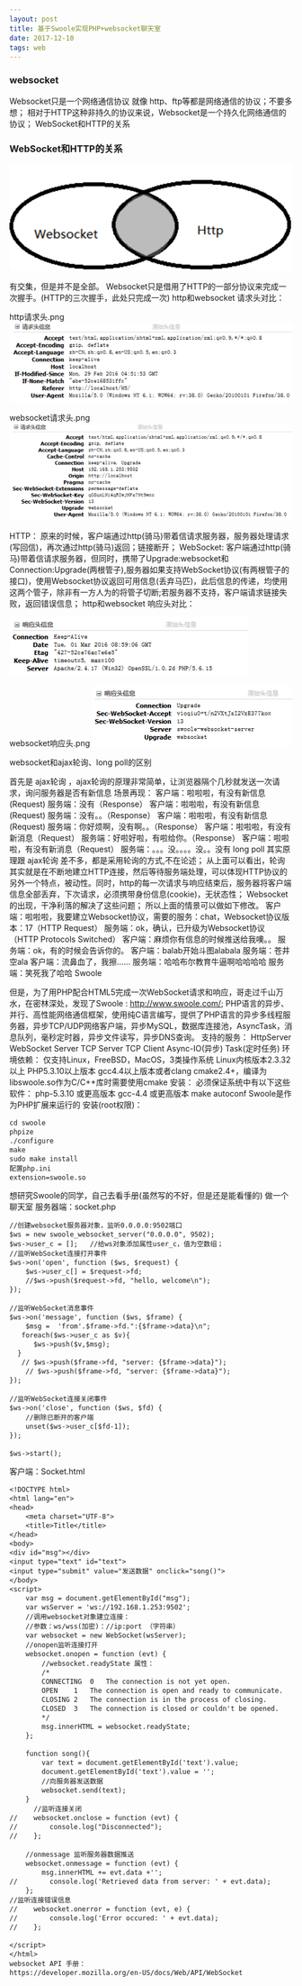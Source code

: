 ```yaml
---
layout: post
title: 基于Swoole实现PHP+websocket聊天室
date: 2017-12-10
tags: web   
---
```




### websocket

Websocket只是一个网络通信协议
就像 http、ftp等都是网络通信的协议；不要多想；
相对于HTTP这种非持久的协议来说，Websocket是一个持久化网络通信的协议；
WebSocket和HTTP的关系

### WebSocket和HTTP的关系

![](/images/posts/http/https.png)

有交集，但是并不是全部。
Websocket只是借用了HTTP的一部分协议来完成一次握手。(HTTP的三次握手，此处只完成一次)
http和websocket 请求头对比：

http请求头.png
![](/images/posts/http/http1.png)


websocket请求头.png
![](/images/posts/http/websocket1.png)


HTTP：
原来的时候，客户端通过http(骑马)带着信请求服务器，服务器处理请求(写回信)，再次通过http(骑马)返回；链接断开；
WebSocket:
客户端通过http(骑马)带着信请求服务器，但同时，携带了Upgrade:websocket和Connection:Upgrade(两根管子),服务器如果支持WebSocket协议(有两根管子的接口)，使用Websocket协议返回可用信息(丢弃马匹)，此后信息的传递，均使用这两个管子，除非有一方人为的将管子切断;若服务器不支持，客户端请求链接失败，返回错误信息；
http和websocket 响应头对比：


![](/images/posts/http/http2.png)

websocket响应头.png
![](/images/posts/http/websocket2.png)

websocket和ajax轮询、long poll的区别

首先是 ajax轮询 ，ajax轮询的原理非常简单，让浏览器隔个几秒就发送一次请求，询问服务器是否有新信息
场景再现：
客户端：啦啦啦，有没有新信息(Request)
服务端：没有（Response）
客户端：啦啦啦，有没有新信息(Request)
服务端：没有。。（Response）
客户端：啦啦啦，有没有新信息(Request)
服务端：你好烦啊，没有啊。。（Response）
客户端：啦啦啦，有没有新消息（Request）
服务端：好啦好啦，有啦给你。（Response）
客户端：啦啦啦，有没有新消息（Request）
服务端：。。。没。。。。没。。没有
long poll 其实原理跟 ajax轮询 差不多，都是采用轮询的方式,不在论述；
从上面可以看出，轮询其实就是在不断地建立HTTP连接，然后等待服务端处理，可以体现HTTP协议的另外一个特点，被动性。同时，http的每一次请求与响应结束后，服务器将客户端信息全部丢弃，下次请求，必须携带身份信息(cookie)，无状态性；
Websocket的出现，干净利落的解决了这些问题；
所以上面的情景可以做如下修改。
客户端：啦啦啦，我要建立Websocket协议，需要的服务：chat，Websocket协议版本：17（HTTP Request）
服务端：ok，确认，已升级为Websocket协议（HTTP Protocols Switched）
客户端：麻烦你有信息的时候推送给我噢。。
服务端：ok，有的时候会告诉你的。
客户端：balab开始斗图alabala
服务端：苍井空ala
客户端：流鼻血了，我擦……
服务端：哈哈布尔教育牛逼啊哈哈哈哈
服务端：笑死我了哈哈
Swoole

但是，为了用PHP配合HTML5完成一次WebSocket请求和响应，哥走过千山万水，在密林深处，发现了Swoole : http://www.swoole.com/;
PHP语言的异步、并行、高性能网络通信框架，使用纯C语言编写，提供了PHP语言的异步多线程服务器，异步TCP/UDP网络客户端，异步MySQL，数据库连接池，AsyncTask，消息队列，毫秒定时器，异步文件读写，异步DNS查询。
支持的服务：
HttpServer
WebSocket Server
TCP Server
TCP Client
Async-IO(异步)
Task(定时任务)
环境依赖：
仅支持Linux，FreeBSD，MacOS，3类操作系统
Linux内核版本2.3.32以上
PHP5.3.10以上版本
gcc4.4以上版本或者clang
cmake2.4+，编译为libswoole.so作为C/C++库时需要使用cmake
安装：
必须保证系统中有以下这些软件：
php-5.3.10 或更高版本
gcc-4.4 或更高版本
make
autoconf
Swoole是作为PHP扩展来运行的
安装(root权限)：
```
cd swoole
phpize
./configure
make
sudo make install
配置php.ini
extension=swoole.so
```
想研究Swoole的同学，自己去看手册(虽然写的不好，但是还是能看懂的)
做一个聊天室
服务器端：socket.php
```
//创建websocket服务器对象，监听0.0.0.0:9502端口
$ws = new swoole_websocket_server("0.0.0.0", 9502);
$ws->user_c = [];   //给ws对象添加属性user_c，值为空数组；
//监听WebSocket连接打开事件
$ws->on('open', function ($ws, $request) {
    $ws->user_c[] = $request->fd;
    //$ws->push($request->fd, "hello, welcome\n");
});

//监听WebSocket消息事件
$ws->on('message', function ($ws, $frame) {
    $msg =  'from'.$frame->fd.":{$frame->data}\n";
   foreach($ws->user_c as $v){
      $ws->push($v,$msg);
  }
   // $ws->push($frame->fd, "server: {$frame->data}");
    // $ws->push($frame->fd, "server: {$frame->data}");
});

//监听WebSocket连接关闭事件
$ws->on('close', function ($ws, $fd) {
    //删除已断开的客户端
    unset($ws->user_c[$fd-1]);
});

$ws->start();
```
客户端：Socket.html

```
<!DOCTYPE html>
<html lang="en">
<head>
    <meta charset="UTF-8">
    <title>Title</title>
</head>
<body>
<div id="msg"></div>
<input type="text" id="text">
<input type="submit" value="发送数据" onclick="song()">
</body>
<script>
    var msg = document.getElementById("msg");
    var wsServer = 'ws://192.168.1.253:9502';
    //调用websocket对象建立连接：
    //参数：ws/wss(加密)：//ip:port （字符串）
    var websocket = new WebSocket(wsServer);
    //onopen监听连接打开
    websocket.onopen = function (evt) {
        //websocket.readyState 属性：
        /*
        CONNECTING  0   The connection is not yet open.
        OPEN    1   The connection is open and ready to communicate.
        CLOSING 2   The connection is in the process of closing.
        CLOSED  3   The connection is closed or couldn't be opened.
        */
        msg.innerHTML = websocket.readyState;
    };

    function song(){
        var text = document.getElementById('text').value;
        document.getElementById('text').value = '';
        //向服务器发送数据
        websocket.send(text);
    }
      //监听连接关闭
//    websocket.onclose = function (evt) {
//        console.log("Disconnected");
//    };

    //onmessage 监听服务器数据推送
    websocket.onmessage = function (evt) {
        msg.innerHTML += evt.data +'';
//        console.log('Retrieved data from server: ' + evt.data);
    };
//监听连接错误信息
//    websocket.onerror = function (evt, e) {
//        console.log('Error occured: ' + evt.data);
//    };

</script>
</html>
websocket API 手册：
https://developer.mozilla.org/en-US/docs/Web/API/WebSocket
```
